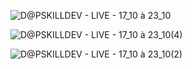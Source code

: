 ![D@PSKILLDEV  - LIVE - 17_10 à 23_10](https://user-images.githubusercontent.com/52793184/202568339-3db19206-7d9e-4408-bb03-a7c4792d835e.png)

<!-- ![D@PSKILLDEV  - LIVE - 17_10 à 23_10(3)](https://user-images.githubusercontent.com/52793184/202577108-e88c7897-2133-4981-9486-ae8fdced4746.png) -->

![D@PSKILLDEV  - LIVE - 17_10 à 23_10(4)](https://user-images.githubusercontent.com/52793184/202577496-c2d4daa0-f3b6-41eb-a63b-cc044a1f5539.png)

![D@PSKILLDEV  - LIVE - 17_10 à 23_10(2)](https://user-images.githubusercontent.com/52793184/202568350-9e566db6-c243-41da-b82b-327cf642f0ff.png)
